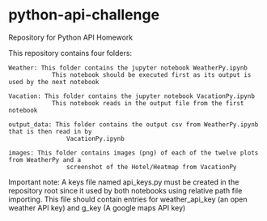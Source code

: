 # python-api-challenge
Repository for Python API Homework

This repository contains four folders:

    Weather: This folder contains the jupyter notebook WeatherPy.ipynb
                This notebook should be executed first as its output is used by the next notebook

    Vacation: This folder contains the jupyter notebook VacationPy.ipynb
                This notebook reads in the output file from the first notebook

    output_data: This folder contains the output csv from WeatherPy.ipynb that is then read in by
                    VacationPy.ipynb

    images: This folder contains images (png) of each of the twelve plots from WeatherPy and a
                    screenshot of the Hotel/Heatmap from VacationPy

Important note: A keys file named api_keys.py must be created in the repository root since it used by 
                    both notebooks using relative path file importing.
                This file should contain entries for weather_api_key (an open weather API key)
                and g_key (A google maps API key)
